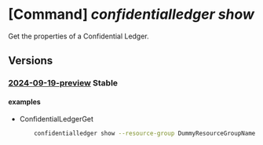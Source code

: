 # [Command] _confidentialledger show_

Get the properties of a Confidential Ledger.

## Versions

### [2024-09-19-preview](/Resources/mgmt-plane/L3N1YnNjcmlwdGlvbnMve30vcmVzb3VyY2Vncm91cHMve30vcHJvdmlkZXJzL21pY3Jvc29mdC5jb25maWRlbnRpYWxsZWRnZXIvbGVkZ2Vycy97fQ==/2024-09-19-preview.xml) **Stable**

<!-- mgmt-plane /subscriptions/{}/resourcegroups/{}/providers/microsoft.confidentialledger/ledgers/{} 2024-09-19-preview -->

#### examples

- ConfidentialLedgerGet
    ```bash
        confidentialledger show --resource-group DummyResourceGroupName --ledger-name DummyLedgerName
    ```
